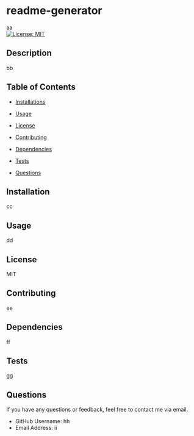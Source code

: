 # readme-generator 
aa   
[![License: MIT](https://img.shields.io/badge/License-MIT-yellow.svg)](https://opensource.org/licenses/MIT)

## Description 
bb 

## Table of Contents

* [Installations](#installations)

* [Usage](#usage)

* [License](#license)

* [Contributing](#contributing)

* [Dependencies](#dependencies)

* [Tests](#tests)

* [Questions](#questions)

## Installation
cc 

## Usage
dd 

## License
MIT

## Contributing
ee

## Dependencies
ff

## Tests
gg

## Questions

If you have any questions or feedback, feel free to contact me via email.

- GitHub Username: hh
- Email Address: ii